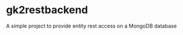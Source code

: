 gk2restbackend
==============

A simple project to provide entity rest access on a MongoDB database
